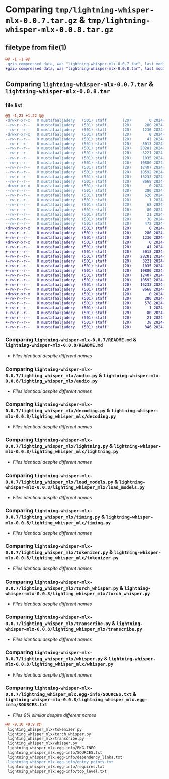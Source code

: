 # Comparing `tmp/lightning-whisper-mlx-0.0.7.tar.gz` & `tmp/lightning-whisper-mlx-0.0.8.tar.gz`

## filetype from file(1)

```diff
@@ -1 +1 @@
-gzip compressed data, was "lightning-whisper-mlx-0.0.7.tar", last modified: Tue Apr  2 09:45:50 2024, max compression
+gzip compressed data, was "lightning-whisper-mlx-0.0.8.tar", last modified: Tue Apr  2 09:47:59 2024, max compression
```

## Comparing `lightning-whisper-mlx-0.0.7.tar` & `lightning-whisper-mlx-0.0.8.tar`

### file list

```diff
@@ -1,23 +1,22 @@
-drwxr-xr-x   0 mustafaaljadery   (501) staff       (20)        0 2024-04-02 09:45:50.785087 lightning-whisper-mlx-0.0.7/
--rw-r--r--   0 mustafaaljadery   (501) staff       (20)      280 2024-04-02 09:45:50.784876 lightning-whisper-mlx-0.0.7/PKG-INFO
--rw-r--r--   0 mustafaaljadery   (501) staff       (20)     1236 2024-04-02 09:22:13.000000 lightning-whisper-mlx-0.0.7/README.md
-drwxr-xr-x   0 mustafaaljadery   (501) staff       (20)        0 2024-04-02 09:45:50.783700 lightning-whisper-mlx-0.0.7/lighting_whisper_mlx/
--rw-r--r--   0 mustafaaljadery   (501) staff       (20)       41 2024-04-02 09:37:33.000000 lightning-whisper-mlx-0.0.7/lighting_whisper_mlx/__init__.py
--rw-r--r--   0 mustafaaljadery   (501) staff       (20)     5013 2024-04-01 06:18:02.000000 lightning-whisper-mlx-0.0.7/lighting_whisper_mlx/audio.py
--rw-r--r--   0 mustafaaljadery   (501) staff       (20)    28281 2024-04-01 02:41:11.000000 lightning-whisper-mlx-0.0.7/lighting_whisper_mlx/decoding.py
--rw-r--r--   0 mustafaaljadery   (501) staff       (20)     3221 2024-04-02 08:34:26.000000 lightning-whisper-mlx-0.0.7/lighting_whisper_mlx/lightning.py
--rw-r--r--   0 mustafaaljadery   (501) staff       (20)     1035 2024-04-01 02:23:40.000000 lightning-whisper-mlx-0.0.7/lighting_whisper_mlx/load_models.py
--rw-r--r--   0 mustafaaljadery   (501) staff       (20)    10880 2024-04-01 02:23:40.000000 lightning-whisper-mlx-0.0.7/lighting_whisper_mlx/timing.py
--rw-r--r--   0 mustafaaljadery   (501) staff       (20)    12407 2024-04-01 02:23:40.000000 lightning-whisper-mlx-0.0.7/lighting_whisper_mlx/tokenizer.py
--rw-r--r--   0 mustafaaljadery   (501) staff       (20)    10592 2024-04-01 02:23:40.000000 lightning-whisper-mlx-0.0.7/lighting_whisper_mlx/torch_whisper.py
--rw-r--r--   0 mustafaaljadery   (501) staff       (20)    16233 2024-04-02 08:56:32.000000 lightning-whisper-mlx-0.0.7/lighting_whisper_mlx/transcribe.py
--rw-r--r--   0 mustafaaljadery   (501) staff       (20)     8668 2024-04-02 07:03:32.000000 lightning-whisper-mlx-0.0.7/lighting_whisper_mlx/whisper.py
-drwxr-xr-x   0 mustafaaljadery   (501) staff       (20)        0 2024-04-02 09:45:50.784605 lightning-whisper-mlx-0.0.7/lightning_whisper_mlx.egg-info/
--rw-r--r--   0 mustafaaljadery   (501) staff       (20)      280 2024-04-02 09:45:50.000000 lightning-whisper-mlx-0.0.7/lightning_whisper_mlx.egg-info/PKG-INFO
--rw-r--r--   0 mustafaaljadery   (501) staff       (20)      626 2024-04-02 09:45:50.000000 lightning-whisper-mlx-0.0.7/lightning_whisper_mlx.egg-info/SOURCES.txt
--rw-r--r--   0 mustafaaljadery   (501) staff       (20)        1 2024-04-02 09:45:50.000000 lightning-whisper-mlx-0.0.7/lightning_whisper_mlx.egg-info/dependency_links.txt
--rw-r--r--   0 mustafaaljadery   (501) staff       (20)       68 2024-04-02 09:45:50.000000 lightning-whisper-mlx-0.0.7/lightning_whisper_mlx.egg-info/entry_points.txt
--rw-r--r--   0 mustafaaljadery   (501) staff       (20)       80 2024-04-02 09:45:50.000000 lightning-whisper-mlx-0.0.7/lightning_whisper_mlx.egg-info/requires.txt
--rw-r--r--   0 mustafaaljadery   (501) staff       (20)       21 2024-04-02 09:45:50.000000 lightning-whisper-mlx-0.0.7/lightning_whisper_mlx.egg-info/top_level.txt
--rw-r--r--   0 mustafaaljadery   (501) staff       (20)       38 2024-04-02 09:45:50.785129 lightning-whisper-mlx-0.0.7/setup.cfg
--rw-r--r--   0 mustafaaljadery   (501) staff       (20)      472 2024-04-02 09:45:47.000000 lightning-whisper-mlx-0.0.7/setup.py
+drwxr-xr-x   0 mustafaaljadery   (501) staff       (20)        0 2024-04-02 09:47:59.922449 lightning-whisper-mlx-0.0.8/
+-rw-r--r--   0 mustafaaljadery   (501) staff       (20)      280 2024-04-02 09:47:59.922243 lightning-whisper-mlx-0.0.8/PKG-INFO
+-rw-r--r--   0 mustafaaljadery   (501) staff       (20)     1236 2024-04-02 09:22:13.000000 lightning-whisper-mlx-0.0.8/README.md
+drwxr-xr-x   0 mustafaaljadery   (501) staff       (20)        0 2024-04-02 09:47:59.921066 lightning-whisper-mlx-0.0.8/lighting_whisper_mlx/
+-rw-r--r--   0 mustafaaljadery   (501) staff       (20)       41 2024-04-02 09:37:33.000000 lightning-whisper-mlx-0.0.8/lighting_whisper_mlx/__init__.py
+-rw-r--r--   0 mustafaaljadery   (501) staff       (20)     5013 2024-04-01 06:18:02.000000 lightning-whisper-mlx-0.0.8/lighting_whisper_mlx/audio.py
+-rw-r--r--   0 mustafaaljadery   (501) staff       (20)    28281 2024-04-01 02:41:11.000000 lightning-whisper-mlx-0.0.8/lighting_whisper_mlx/decoding.py
+-rw-r--r--   0 mustafaaljadery   (501) staff       (20)     3221 2024-04-02 08:34:26.000000 lightning-whisper-mlx-0.0.8/lighting_whisper_mlx/lightning.py
+-rw-r--r--   0 mustafaaljadery   (501) staff       (20)     1035 2024-04-01 02:23:40.000000 lightning-whisper-mlx-0.0.8/lighting_whisper_mlx/load_models.py
+-rw-r--r--   0 mustafaaljadery   (501) staff       (20)    10880 2024-04-01 02:23:40.000000 lightning-whisper-mlx-0.0.8/lighting_whisper_mlx/timing.py
+-rw-r--r--   0 mustafaaljadery   (501) staff       (20)    12407 2024-04-01 02:23:40.000000 lightning-whisper-mlx-0.0.8/lighting_whisper_mlx/tokenizer.py
+-rw-r--r--   0 mustafaaljadery   (501) staff       (20)    10592 2024-04-01 02:23:40.000000 lightning-whisper-mlx-0.0.8/lighting_whisper_mlx/torch_whisper.py
+-rw-r--r--   0 mustafaaljadery   (501) staff       (20)    16233 2024-04-02 08:56:32.000000 lightning-whisper-mlx-0.0.8/lighting_whisper_mlx/transcribe.py
+-rw-r--r--   0 mustafaaljadery   (501) staff       (20)     8668 2024-04-02 07:03:32.000000 lightning-whisper-mlx-0.0.8/lighting_whisper_mlx/whisper.py
+drwxr-xr-x   0 mustafaaljadery   (501) staff       (20)        0 2024-04-02 09:47:59.921954 lightning-whisper-mlx-0.0.8/lightning_whisper_mlx.egg-info/
+-rw-r--r--   0 mustafaaljadery   (501) staff       (20)      280 2024-04-02 09:47:59.000000 lightning-whisper-mlx-0.0.8/lightning_whisper_mlx.egg-info/PKG-INFO
+-rw-r--r--   0 mustafaaljadery   (501) staff       (20)      578 2024-04-02 09:47:59.000000 lightning-whisper-mlx-0.0.8/lightning_whisper_mlx.egg-info/SOURCES.txt
+-rw-r--r--   0 mustafaaljadery   (501) staff       (20)        1 2024-04-02 09:47:59.000000 lightning-whisper-mlx-0.0.8/lightning_whisper_mlx.egg-info/dependency_links.txt
+-rw-r--r--   0 mustafaaljadery   (501) staff       (20)       80 2024-04-02 09:47:59.000000 lightning-whisper-mlx-0.0.8/lightning_whisper_mlx.egg-info/requires.txt
+-rw-r--r--   0 mustafaaljadery   (501) staff       (20)       21 2024-04-02 09:47:59.000000 lightning-whisper-mlx-0.0.8/lightning_whisper_mlx.egg-info/top_level.txt
+-rw-r--r--   0 mustafaaljadery   (501) staff       (20)       38 2024-04-02 09:47:59.922491 lightning-whisper-mlx-0.0.8/setup.cfg
+-rw-r--r--   0 mustafaaljadery   (501) staff       (20)      346 2024-04-02 09:47:57.000000 lightning-whisper-mlx-0.0.8/setup.py
```

### Comparing `lightning-whisper-mlx-0.0.7/README.md` & `lightning-whisper-mlx-0.0.8/README.md`

 * *Files identical despite different names*

### Comparing `lightning-whisper-mlx-0.0.7/lighting_whisper_mlx/audio.py` & `lightning-whisper-mlx-0.0.8/lighting_whisper_mlx/audio.py`

 * *Files identical despite different names*

### Comparing `lightning-whisper-mlx-0.0.7/lighting_whisper_mlx/decoding.py` & `lightning-whisper-mlx-0.0.8/lighting_whisper_mlx/decoding.py`

 * *Files identical despite different names*

### Comparing `lightning-whisper-mlx-0.0.7/lighting_whisper_mlx/lightning.py` & `lightning-whisper-mlx-0.0.8/lighting_whisper_mlx/lightning.py`

 * *Files identical despite different names*

### Comparing `lightning-whisper-mlx-0.0.7/lighting_whisper_mlx/load_models.py` & `lightning-whisper-mlx-0.0.8/lighting_whisper_mlx/load_models.py`

 * *Files identical despite different names*

### Comparing `lightning-whisper-mlx-0.0.7/lighting_whisper_mlx/timing.py` & `lightning-whisper-mlx-0.0.8/lighting_whisper_mlx/timing.py`

 * *Files identical despite different names*

### Comparing `lightning-whisper-mlx-0.0.7/lighting_whisper_mlx/tokenizer.py` & `lightning-whisper-mlx-0.0.8/lighting_whisper_mlx/tokenizer.py`

 * *Files identical despite different names*

### Comparing `lightning-whisper-mlx-0.0.7/lighting_whisper_mlx/torch_whisper.py` & `lightning-whisper-mlx-0.0.8/lighting_whisper_mlx/torch_whisper.py`

 * *Files identical despite different names*

### Comparing `lightning-whisper-mlx-0.0.7/lighting_whisper_mlx/transcribe.py` & `lightning-whisper-mlx-0.0.8/lighting_whisper_mlx/transcribe.py`

 * *Files identical despite different names*

### Comparing `lightning-whisper-mlx-0.0.7/lighting_whisper_mlx/whisper.py` & `lightning-whisper-mlx-0.0.8/lighting_whisper_mlx/whisper.py`

 * *Files identical despite different names*

### Comparing `lightning-whisper-mlx-0.0.7/lightning_whisper_mlx.egg-info/SOURCES.txt` & `lightning-whisper-mlx-0.0.8/lightning_whisper_mlx.egg-info/SOURCES.txt`

 * *Files 9% similar despite different names*

```diff
@@ -9,10 +9,9 @@
 lighting_whisper_mlx/tokenizer.py
 lighting_whisper_mlx/torch_whisper.py
 lighting_whisper_mlx/transcribe.py
 lighting_whisper_mlx/whisper.py
 lightning_whisper_mlx.egg-info/PKG-INFO
 lightning_whisper_mlx.egg-info/SOURCES.txt
 lightning_whisper_mlx.egg-info/dependency_links.txt
-lightning_whisper_mlx.egg-info/entry_points.txt
 lightning_whisper_mlx.egg-info/requires.txt
 lightning_whisper_mlx.egg-info/top_level.txt
```

